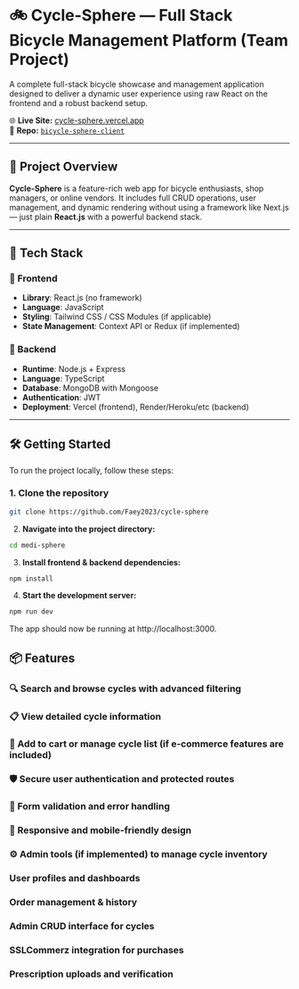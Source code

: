 # 🚲 Cycle-Sphere — Full Stack Bicycle Management Platform (Team Project)

A complete full-stack bicycle showcase and management application designed to deliver a dynamic user experience using raw React on the frontend and a robust backend setup.

🌐 **Live Site:** [cycle-sphere.vercel.app](https://cycle-sphere.vercel.app)  
📁 **Repo:** [`bicycle-sphere-client`](https://github.com/Faey2023/cycle-sphere)

---

## 🧠 Project Overview

**Cycle-Sphere** is a feature-rich web app for bicycle enthusiasts, shop managers, or online vendors. It includes full CRUD operations, user management, and dynamic rendering without using a framework like Next.js — just plain **React.js** with a powerful backend stack.

---

## 🚀 Tech Stack

### 🔹 Frontend
- **Library**: React.js (no framework)
- **Language**: JavaScript
- **Styling**: Tailwind CSS / CSS Modules (if applicable)
- **State Management**: Context API or Redux (if implemented)

### 🔹 Backend
- **Runtime**: Node.js + Express
- **Language**: TypeScript
- **Database**: MongoDB with Mongoose
- **Authentication**: JWT
- **Deployment**: Vercel (frontend), Render/Heroku/etc (backend)

---

## 🛠 Getting Started

To run the project locally, follow these steps:

### 1. Clone the repository
```bash
git clone https://github.com/Faey2023/cycle-sphere
```

2. **Navigate into the project directory:**

```bash
cd medi-sphere
```

3. **Install frontend & backend dependencies:**

```bash
npm install
```

4. **Start the development server:**

```bash
npm run dev
```
The app should now be running at http://localhost:3000.

## 📦 Features
### 🔍 Search and browse cycles with advanced filtering

### 📋 View detailed cycle information

### 🛒 Add to cart or manage cycle list (if e-commerce features are included)

### 🛡️ Secure user authentication and protected routes

### 🧪 Form validation and error handling

### 📱 Responsive and mobile-friendly design

### ⚙️ Admin tools (if implemented) to manage cycle inventory

### User profiles and dashboards

### Order management & history

### Admin CRUD interface for cycles

### SSLCommerz integration for purchases

### Prescription uploads and verification

